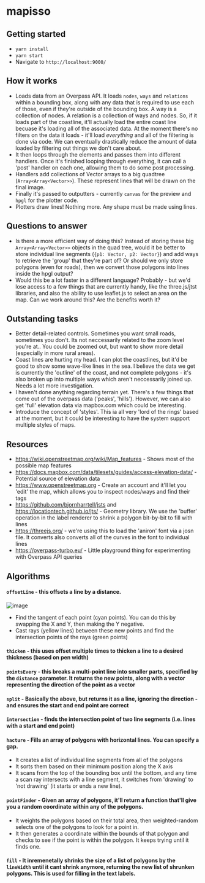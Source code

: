 # mapisso

## Getting started
* `yarn install`
* `yarn start`
* Navigate to `http://localhost:9000/`

## How it works

* Loads data from an Overpass API. It loads `nodes`, `ways` and `relations` within a bounding box, along with any data that is required to use each of those, even if they're outside of the bounding box.
A way is a collection of nodes. A relation is a collection of ways and nodes. So, if it loads part of the coastline, it'll actually load the entire coast line becuase it's loading all of the associated data.
At the moment there's no filters on the data it loads - it'll load *everything* and all of the filtering is done via code. We can eventually drastically reduce the amount of data loaded by filtering out things we don't care about.
* It then loops through the elements and passes them into different handlers. Once it's finished looping through everything, it can call a 'post' handler on each one, allowing them to do some post processing.
* Handlers add collections of Vector arrays to a big quadtree (`Array<Array<Vector>>`). These represent lines that will be drawn on the final image.
* Finally it's passed to outputters - currently `canvas` for the preview and `hpgl` for the plotter code.
* Plotters draw lines! Nothing more. Any shape must be made using lines.

## Questions to answer

* Is there a more efficient way of doing this? Instead of storing these big `Array<Array<Vector>>` objects in the quad tree, would it be better to store individual line segments (`{p1: Vector, p2: Vector}`) and add ways to retrieve the 'group' that they're part of? Or should we only store polygons (even for roads), then we convert those polygons into lines inside the hpgl output?
* Would this be a lot faster in a different language? Probably - but we'd lose access to a few things that are currently handy, like the three.js/jtst libraries, and also the ability to use leaflet.js to select an area on the map. Can we work around this? Are the benefits worth it?

## Outstanding tasks

* Better detail-related controls. Sometimes you want small roads, sometimes you don't. Its not neccessarily related to the zoom level you're at.. You could be zoomed out, but want to show more detail (especially in more rural areas).
* Coast lines are hurting my head. I can plot the coastlines, but it'd be good to show some wave-like lines in the sea. I believe the data we get is currently the 'outline' of the coast, and not complete polygons - it's also broken up into multiple ways which aren't neccessarily joined up. Needs a lot more investigation.
* I haven't done anything regarding terrain yet. There's a few things that come out of the overpass data ('peaks', 'hills'). However, we can also get 'full' elevation data via mapbox.com which could be interesting.
* Introduce the concept of 'styles'. This ia all very 'lord of the rings' based at the moment, but it could be interesting to have the system support multiple styles of maps.

## Resources

* https://wiki.openstreetmap.org/wiki/Map_features - Shows most of the possible map features
* https://docs.mapbox.com/data/tilesets/guides/access-elevation-data/ - Potential source of elevation data
* https://www.openstreetmap.org - Create an account and it'll let you 'edit' the map, which allows you to inspect nodes/ways and find their tags
* https://github.com/bjornharrtell/jsts and https://locationtech.github.io/jts/ - Geometry library. We use the 'buffer' operation in the label renderer to shrink a polygon bit-by-bit to fill with lines
* https://threejs.org/ - we're using this to load the 'aniron' font via a josn file. It converts also converts all of the curves in the font to individual lines
* https://overpass-turbo.eu/ - Little playground thing for experimenting with Overpass API queries

## Algorithms

#### `offsetLine` - this offsets a line by a distance.

![image](https://i.imgur.com/Yop53K9.png)

* Find the tangent of each point (cyan points). You can do this by swapping the X and Y, then making the Y negative.
* Cast rays (yellow lines) between these new points and find the intersection points of the rays (green points)

#### `thicken` - this uses offset multiple times to thicken a line to a desired thickness (based on pen width)

#### `pointsEvery` - this breaks a multi-point line into smaller parts, specified by the `distance` parameter. It returns the new points, along with a vector representing the direction of the point as a vector

#### `split` - Basically the above, but returns it as a line, ignoring the direction - and ensures the start and end point are correct

#### `intersection` - finds the intersection point of two line segments (i.e. lines with a start and end point)

#### `hacture` - Fills an array of polygons with horizontal lines. You can specify a gap.

* It creates a list of individual line segments from all of the polygons
* It sorts them based on their minimum position along the X axis
* It scans from the top of the bounding box until the bottom, and any time a scan ray intersects with a line segment, it switches from 'drawing' to 'not drawing' (it starts or ends a new line).

#### `pointFinder` - Given an array of polygons, it'll return a function that'll give you a random coordinate within any of the polygons.

* It weights the polygons based on their total area, then weighted-random selects one of the polygons to look for a point in.
* It then generates a coordinate within the bounds of that polygon and checks to see if the point is within the polygon. It keeps trying until it finds one.

#### `fill` - It inremenetally shrinks the size of a list of polygons by the `lineWidth` until it cant shrink anymore, returning the new list of shrunken polygons. This is used for filling in the text labels.
